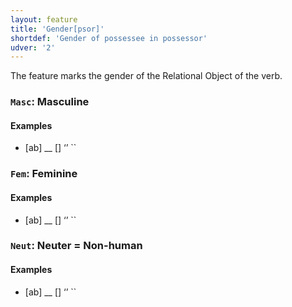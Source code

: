 ```yaml
---
layout: feature
title: 'Gender[psor]'
shortdef: 'Gender of possessee in possessor'
udver: '2'
---
```


The feature marks the gender of the Relational Object of the verb.

### <a name="Masc">`Masc`</a>: Masculine

#### Examples

* [ab] __ [] ‘’ ``

### <a name="Fem">`Fem`</a>: Feminine

#### Examples

* [ab] __ [] ‘’ ``

### <a name="Neut">`Neut`</a>: Neuter = Non-human

#### Examples

* [ab] __ [] ‘’ ``


